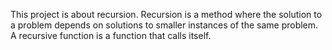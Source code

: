This project is about recursion.
Recursion is a method where the solution to a problem depends on solutions to
smaller instances of the same problem.
A recursive function is a function that calls itself.
